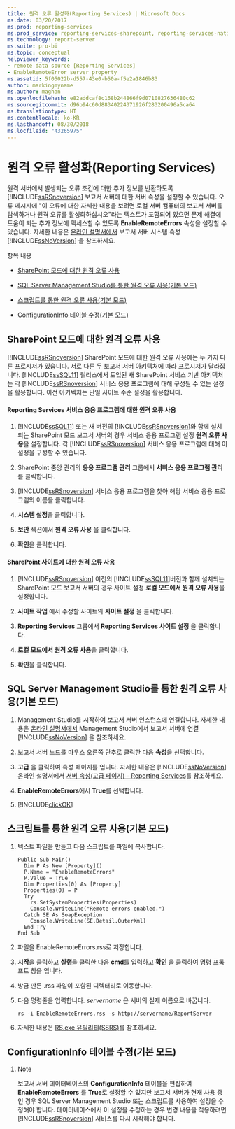 ```yaml
---
title: 원격 오류 활성화(Reporting Services) | Microsoft Docs
ms.date: 03/20/2017
ms.prod: reporting-services
ms.prod_service: reporting-services-sharepoint, reporting-services-native
ms.technology: report-server
ms.suite: pro-bi
ms.topic: conceptual
helpviewer_keywords:
- remote data source [Reporting Services]
- EnableRemoteError server property
ms.assetid: 5f05022b-d557-43e0-b50a-f5e2a1846b83
author: markingmyname
ms.author: maghan
ms.openlocfilehash: e82addcaf8c168b244866f9d0710827636480c62
ms.sourcegitcommit: d96b94c60d88340224371926f283200496a5ca64
ms.translationtype: HT
ms.contentlocale: ko-KR
ms.lasthandoff: 08/30/2018
ms.locfileid: "43265975"
---
```

# <a name="enable-remote-errors-reporting-services"></a>원격 오류 활성화(Reporting Services)
  원격 서버에서 발생되는 오류 조건에 대한 추가 정보를 반환하도록 [!INCLUDE[ssRSnoversion](../../includes/ssrsnoversion-md.md)] 보고서 서버에 대한 서버 속성을 설정할 수 있습니다. 오류 메시지에 "이 오류에 대한 자세한 내용을 보려면 로컬 서버 컴퓨터의 보고서 서버를 탐색하거나 원격 오류를 활성화하십시오"라는 텍스트가 포함되어 있으면 문제 해결에 도움이 되는 추가 정보에 액세스할 수 있도록 **EnableRemoteErrors** 속성을 설정할 수 있습니다. 자세한 내용은 [온라인 설명서에서](../../reporting-services/report-server-web-service/net-framework/reporting-services-properties-report-server-system-properties.md) 보고서 서버 시스템 속성 [!INCLUDE[ssNoVersion](../../includes/ssnoversion-md.md)] 을 참조하세요.  
  
 항목 내용  
  
-   [SharePoint 모드에 대한 원격 오류 사용](#bkmk_sharepoint)  
  
-   [SQL Server Management Studio를 통한 원격 오류 사용(기본 모드)](#bkmk_mgtStudio)  
  
-   [스크립트를 통한 원격 오류 사용(기본 모드)](#bkmk_script)  
  
-   [ConfigurationInfo 테이블 수정(기본 모드)](#bkmk_ConfigurationInfo)  
  
##  <a name="bkmk_sharepoint"></a> SharePoint 모드에 대한 원격 오류 사용  
 [!INCLUDE[ssRSnoversion](../../includes/ssrsnoversion-md.md)] SharePoint 모드에 대한 원격 오류 사용에는 두 가지 다른 프로시저가 있습니다. 서로 다른 두 보고서 서버 아키텍처에 따라 프로시저가 달라집니다. [!INCLUDE[ssSQL11](../../includes/sssql11-md.md)] 릴리스에서 도입된 새 SharePoint 서비스 기반 아키텍처는 각 [!INCLUDE[ssRSnoversion](../../includes/ssrsnoversion-md.md)] 서비스 응용 프로그램에 대해 구성될 수 있는 설정을 활용합니다. 이전 아키텍처는 단일 사이트 수준 설정을 활용합니다.  
  
#### <a name="enable-remote-errors-for-a-reporting-services-service-application"></a>Reporting Services 서비스 응용 프로그램에 대한 원격 오류 사용  
  
1.  [!INCLUDE[ssSQL11](../../includes/sssql11-md.md)] 또는 새 버전의 [!INCLUDE[ssRSnoversion](../../includes/ssrsnoversion-md.md)]와 함께 설치되는 SharePoint 모드 보고서 서버의 경우 서비스 응용 프로그램 설정 **원격 오류 사용**을 설정합니다. 각 [!INCLUDE[ssRSnoversion](../../includes/ssrsnoversion-md.md)] 서비스 응용 프로그램에 대해 이 설정을 구성할 수 있습니다.  
  
2.  SharePoint 중앙 관리의 **응용 프로그램 관리** 그룹에서 **서비스 응용 프로그램 관리** 를 클릭합니다.  
  
3.  [!INCLUDE[ssRSnoversion](../../includes/ssrsnoversion-md.md)] 서비스 응용 프로그램을 찾아 해당 서비스 응용 프로그램의 이름을 클릭합니다.  
  
4.  **시스템 설정**을 클릭합니다.  
  
5.  **보안** 섹션에서 **원격 오류 사용** 을 클릭합니다.  
  
6.  **확인**을 클릭합니다.  
  
#### <a name="enable-remote-errors-for-a-sharepoint-site"></a>SharePoint 사이트에 대한 원격 오류 사용  
  
1.  [!INCLUDE[ssRSnoversion](../../includes/ssrsnoversion-md.md)] 이전의 [!INCLUDE[ssSQL11](../../includes/sssql11-md.md)]버전과 함께 설치되는 SharePoint 모드 보고서 서버의 경우 사이트 설정 **로컬 모드에서 원격 오류 사용**을 설정합니다.  
  
2.  **사이트 작업** 에서 수정할 사이트의 **사이트 설정** 을 클릭합니다.  
  
3.  **Reporting Services** 그룹에서 **Reporting Services 사이트 설정** 을 클릭합니다.  
  
4.  **로컬 모드에서 원격 오류 사용**을 클릭합니다.  
  
5.  **확인**을 클릭합니다.  
  
##  <a name="bkmk_mgtStudio"></a> SQL Server Management Studio를 통한 원격 오류 사용(기본 모드)  
  
1.  Management Studio를 시작하여 보고서 서버 인스턴스에 연결합니다. 자세한 내용은 [온라인 설명서에서](../../reporting-services/tools/connect-to-a-report-server-in-management-studio.md) Management Studio에서 보고서 서버에 연결 [!INCLUDE[ssNoVersion](../../includes/ssnoversion-md.md)] 을 참조하세요.  
  
2.  보고서 서버 노드를 마우스 오른쪽 단추로 클릭한 다음 **속성**을 선택합니다.  
  
3.  **고급** 을 클릭하여 속성 페이지를 엽니다. 자세한 내용은 [!INCLUDE[ssNoVersion](../../includes/ssnoversion-md.md)] 온라인 설명서에서 [서버 속성&#40;고급 페이지&#41; - Reporting Services](../../reporting-services/tools/server-properties-advanced-page-reporting-services.md)를 참조하세요.  
  
4.  **EnableRemoteErrors**에서 **True**를 선택합니다.  
  
5.  [!INCLUDE[clickOK](../../includes/clickok-md.md)]  
  
##  <a name="bkmk_script"></a> 스크립트를 통한 원격 오류 사용(기본 모드)  
  
1.  텍스트 파일을 만들고 다음 스크립트를 파일에 복사합니다.  
  
    ```  
    Public Sub Main()  
      Dim P As New [Property]()  
      P.Name = "EnableRemoteErrors"  
      P.Value = True  
      Dim Properties(0) As [Property]  
      Properties(0) = P  
      Try  
        rs.SetSystemProperties(Properties)  
        Console.WriteLine("Remote errors enabled.")  
      Catch SE As SoapException  
        Console.WriteLine(SE.Detail.OuterXml)  
      End Try  
    End Sub  
    ```  
  
2.  파일을 EnableRemoteErrors.rss로 저장합니다.  
  
3.  **시작**을 클릭하고 **실행**을 클릭한 다음 **cmd**를 입력하고 **확인** 을 클릭하여 명령 프롬프트 창을 엽니다.  
  
4.  방금 만든 .rss 파일이 포함된 디렉터리로 이동합니다.  
  
5.  다음 명령줄을 입력합니다. *servername* 은 서버의 실제 이름으로 바꿉니다.  
  
    ```  
    rs -i EnableRemoteErrors.rss -s http://servername/ReportServer  
    ```  
  
6.  자세한 내용은 [RS.exe 유틸리티&#40;SSRS&#41;](../../reporting-services/tools/rs-exe-utility-ssrs.md)를 참조하세요.  
  
##  <a name="bkmk_ConfigurationInfo"></a> ConfigurationInfo 테이블 수정(기본 모드)  
  
1.  > [!NOTE]  
    >  보고서 서버 데이터베이스의 **ConfigurationInfo** 테이블을 편집하여 **EnableRemoteErrors** 를 **True**로 설정할 수 있지만 보고서 서버가 현재 사용 중인 경우 SQL Server Management Studio 또는 스크립트를 사용하여 설정을 수정해야 합니다. 데이터베이스에서 이 설정을 수정하는 경우 변경 내용을 적용하려면 [!INCLUDE[ssRSnoversion](../../includes/ssrsnoversion-md.md)] 서비스를 다시 시작해야 합니다.  
  
  
